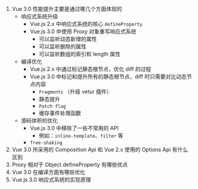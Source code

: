 1. Vue 3.0 性能提升主要是通过哪几个方面体现的
   - 响应式系统升级
     - Vue.js 2.x 中响应式系统的核心 `defineProperty`
     - Vue.js 3.0 中使用 Proxy 对象重写响应式系统
       - 可以监听动态新增的属性
       - 可以监听删除的属性
       - 可以监听数组的索引和 length 属性
   - 编译优化
     - Vue.js 2.x 中通过标记静态根节点，优化 diff 的过程
     - Vue.js 3.0 中标记和提升所有的静态根节点，diff 时只需要对比动态节点内容
       - `Fragments` （升级 vetur 插件）
       - 静态提升
       - `Patch flag`
       - 缓存事件处理函数
   - 源码体积的优化
     - Vue.js 3.0 中移除了一些不常用的 API
       - 例如：`inline-template`、`filter` 等
     - `Tree-shaking`
2. Vue 3.0 所采用的 Composition Api 和 Vue 2.x 使用的 Options Api 有什么区别
3. Proxy 相对于 Object.defineProperty 有哪些优点
4. Vue 3.0 在编译方面有哪些优化
5. Vue.js 3.0 响应式系统的实现原理